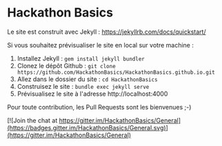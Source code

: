 # Hackathon Basics

Le site est construit avec Jekyll : https://jekyllrb.com/docs/quickstart/

Si vous souhaitez prévisualiser le site en local sur votre machine :

1. Installez Jekyll : `gem install jekyll bundler`
1. Clonez le dépôt Github : `git clone https://github.com/HackathonBasics/HackathonBasics.github.io.git`
1. Allez dans le dossier du site : `cd HackathonBasics`
1. Construisez le site : `bundle exec jekyll serve`
1. Prévisualisez le site à l'adresse http://localhost:4000

Pour toute contribution, les Pull Requests sont les bienvenues ;-)

[![Join the chat at https://gitter.im/HackathonBasics/General](https://badges.gitter.im/HackathonBasics/General.svg)](https://gitter.im/HackathonBasics/General)
